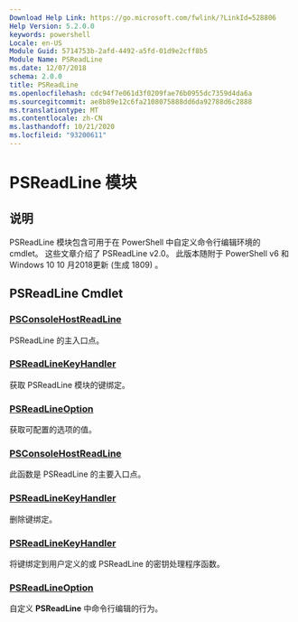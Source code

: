 ```yaml
---
Download Help Link: https://go.microsoft.com/fwlink/?LinkId=528806
Help Version: 5.2.0.0
keywords: powershell
Locale: en-US
Module Guid: 5714753b-2afd-4492-a5fd-01d9e2cff8b5
Module Name: PSReadLine
ms.date: 12/07/2018
schema: 2.0.0
title: PSReadLine
ms.openlocfilehash: cdc94f7e061d3f0209fae76b0955dc7359d4da6a
ms.sourcegitcommit: ae8b89e12c6fa2108075888dd6da92788d6c2888
ms.translationtype: MT
ms.contentlocale: zh-CN
ms.lasthandoff: 10/21/2020
ms.locfileid: "93200611"
---
```

# PSReadLine 模块

## 说明

PSReadLine 模块包含可用于在 PowerShell 中自定义命令行编辑环境的 cmdlet。 这些文章介绍了 PSReadLine v2.0。 此版本随附于 PowerShell v6 和 Windows 10 10 月2018更新 (生成 1809) 。

## PSReadLine Cmdlet

### [PSConsoleHostReadLine](PSConsoleHostReadLine.md)
PSReadLine 的主入口点。

### [PSReadLineKeyHandler](Get-PSReadLineKeyHandler.md)
获取 PSReadLine 模块的键绑定。

### [PSReadLineOption](Get-PSReadLineOption.md)
获取可配置的选项的值。

### [PSConsoleHostReadLine](PSConsoleHostReadLine.md)
此函数是 PSReadLine 的主要入口点。

### [PSReadLineKeyHandler](Remove-PSReadLineKeyHandler.md)
删除键绑定。

### [PSReadLineKeyHandler](Set-PSReadLineKeyHandler.md)
将键绑定到用户定义的或 PSReadLine 的密钥处理程序函数。

### [PSReadLineOption](Set-PSReadLineOption.md)
自定义 **PSReadLine** 中命令行编辑的行为。

